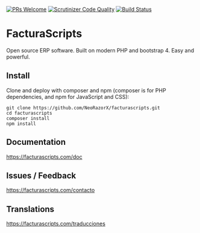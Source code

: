 [![PRs Welcome](https://img.shields.io/badge/PRs-welcome-brightgreen.svg)](https://github.com/NeorazorX/facturascripts/issues?utf8=✓&q=is%3Aopen%20is%3Aissue)
[![Scrutinizer Code Quality](https://scrutinizer-ci.com/g/NeoRazorX/facturascripts/badges/quality-score.png?b=master)](https://scrutinizer-ci.com/g/NeoRazorX/facturascripts/?branch=master)
[![Build Status](https://travis-ci.org/NeoRazorX/facturascripts.svg?branch=master)](https://travis-ci.org/NeoRazorX/facturascripts)

# FacturaScripts
Open source ERP software. Built on modern PHP and bootstrap 4. Easy and powerful.

## Install
Clone and deploy with composer and npm (composer is for PHP dependencies, and npm for JavaScript and CSS):
```
git clone https://github.com/NeoRazorX/facturascripts.git
cd facturascripts
composer install
npm install
```

## Documentation
https://facturascripts.com/doc

## Issues / Feedback
https://facturascripts.com/contacto

## Translations
https://facturascripts.com/traducciones